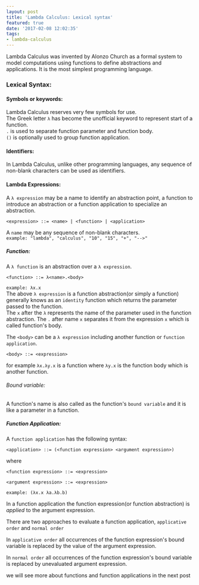 ```yaml
---
layout: post
title: 'Lambda Calculus: Lexical syntax'
featured: true
date: '2017-02-08 12:02:35'
tags:
- lambda-calculus
---
```


Lambda Calculus was invented by Alonzo Church as a formal system to model computations using functions to define abstractions and applications. It is the most simplest programming language. 

### Lexical Syntax:
#### Symbols or keywords:  
Lambda Calculus reserves very few symbols for use.  
The Greek letter `λ` has become the unofficial keyword to represent start of a function.  
`.` is used to separate function parameter and function body.  
`()` is optionally used to group function application.

#### Identifiers:
In Lambda Calculus, unlike other programming languages, any sequence of non-blank characters can be used as identifiers.

#### Lambda Expressions:
A `λ expression` may be a name to identify an abstraction point, a function to introduce an abstraction or a function application to specialize an abstraction.  
``` 
<expression> ::= <name> | <function> | <application> 
```  
A `name` may be any sequence of non-blank characters.  
`example: "lambda", "calculus", "10", "15", "+", "-->"`  
##### Function:
A `λ function` is an abstraction over a `λ expression`.  
``` 
<function> ::= λ<name>.<body>
```  
`example: λx.x`  
The above `λ expression` is a function abstraction(or simply a function) generally knows as an `identity` function which returns the parameter passed to the function.    
The `x` after the `λ` represents the name of the parameter used in the function abstraction.
The `.` after name `x` separates it from the expression `x` which is called function's body.

The `<body>` can be a `λ expression` including another function or `function application`.
``` 
<body> ::= <expression>
```
for example `λx.λy.x` is a function where `λy.x` is the function body which is another function.

###### Bound variable:  
A function's name is also called as the function's `bound variable` and it is like a parameter in a function.

##### Function Application:
A `function application` has the following syntax:
``` 
<application> ::= (<function expression> <argument expression>)
```
where
``` 
<function expression> ::= <expression>

<argument expression> ::= <expression>
```
`example: (λx.x λa.λb.b)`

In a function application the function expression(or function abstraction) is _applied_ to the argument expression.  

There are two approaches to evaluate a function application, `applicative order` and `normal order`

In `applicative order` all occurrences of the function expression's bound variable is replaced by the value of the argument expression.

In `normal order` all occurrences of the function expression's bound variable is replaced by unevaluated argument expression.

we will see more about functions and function applications in the next post